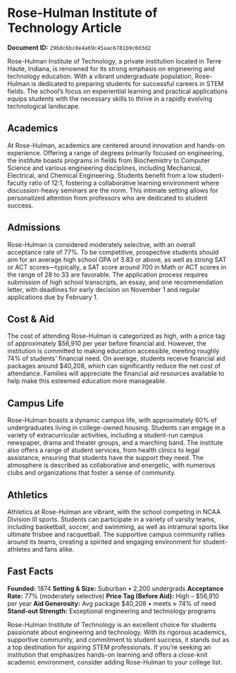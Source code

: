 # Rose-Hulman Institute of Technology Article

**Document ID:** `29bdc6bc8e4a69c45aac6781b9c0d3d2`

Rose-Hulman Institute of Technology, a private institution located in Terre Haute, Indiana, is renowned for its strong emphasis on engineering and technology education. With a vibrant undergraduate population, Rose-Hulman is dedicated to preparing students for successful careers in STEM fields. The school’s focus on experiential learning and practical applications equips students with the necessary skills to thrive in a rapidly evolving technological landscape.

## Academics
At Rose-Hulman, academics are centered around innovation and hands-on experience. Offering a range of degrees primarily focused on engineering, the institute boasts programs in fields from Biochemistry to Computer Science and various engineering disciplines, including Mechanical, Electrical, and Chemical Engineering. Students benefit from a low student-faculty ratio of 12:1, fostering a collaborative learning environment where discussion-heavy seminars are the norm. This intimate setting allows for personalized attention from professors who are dedicated to student success.

## Admissions
Rose-Hulman is considered moderately selective, with an overall acceptance rate of 77%. To be competitive, prospective students should aim for an average high school GPA of 3.83 or above, as well as strong SAT or ACT scores—typically, a SAT score around 700 in Math or ACT scores in the range of 28 to 33 are favorable. The application process requires submission of high school transcripts, an essay, and one recommendation letter, with deadlines for early decision on November 1 and regular applications due by February 1.

## Cost & Aid
The cost of attending Rose-Hulman is categorized as high, with a price tag of approximately $56,910 per year before financial aid. However, the institution is committed to making education accessible, meeting roughly 74% of students' financial need. On average, students receive financial aid packages around $40,208, which can significantly reduce the net cost of attendance. Families will appreciate the financial aid resources available to help make this esteemed education more manageable.

## Campus Life
Rose-Hulman boasts a dynamic campus life, with approximately 60% of undergraduates living in college-owned housing. Students can engage in a variety of extracurricular activities, including a student-run campus newspaper, drama and theater groups, and a marching band. The institute also offers a range of student services, from health clinics to legal assistance, ensuring that students have the support they need. The atmosphere is described as collaborative and energetic, with numerous clubs and organizations that foster a sense of community.

## Athletics
Athletics at Rose-Hulman are vibrant, with the school competing in NCAA Division III sports. Students can participate in a variety of varsity teams, including basketball, soccer, and swimming, as well as intramural sports like ultimate frisbee and racquetball. The supportive campus community rallies around its teams, creating a spirited and engaging environment for student-athletes and fans alike.

## Fast Facts
**Founded:** 1874
**Setting & Size:** Suburban • 2,200 undergrads
**Acceptance Rate:** 77% (moderately selective)
**Price Tag (Before Aid):** High – $56,910 per year
**Aid Generosity:** Avg package $40,208 • meets ≈ 74% of need
**Stand-out Strength:** Exceptional engineering and technology programs

Rose-Hulman Institute of Technology is an excellent choice for students passionate about engineering and technology. With its rigorous academics, supportive community, and commitment to student success, it stands out as a top destination for aspiring STEM professionals. If you’re seeking an institution that emphasizes hands-on learning and offers a close-knit academic environment, consider adding Rose-Hulman to your college list.
